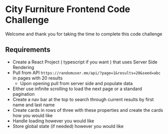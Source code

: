 # City Furniture Frontend Code Challenge

Welcome and thank you for taking the time to complete this code challenge

## Requirements

- Create a React Project ( typescript if you want ) that uses Server Side Rendering
- Pull from API `https://randomuser.me/api/?page=1&results=20&seed=abc` in pages with 20 results
  - Upon opening pull from server side and populate data
- Either use infinite scrolling to load the next page or a standard pagination
- Create a nav bar at the top to search through current results by first name and last name
- Create cards in rows of three with these properties and create the cards how you would like
- Handle loading however you would like
- Store global state (if needed) however you would like
